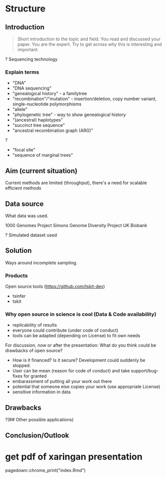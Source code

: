 # Structure
## Introduction
>Short introduction to the topic and field. You read and discussed your paper. You are the expert. Try to get across why this is interesting and important.

? Sequencing technology

### Explain terms
- "DNA"
- "DNA sequencing"
- "genealogical history" - a familytree
- "recombination"/"mutation" - insertion/deletion, copy number variant, single-nucleotide polymorphisms
- "allele"
- "phylogenetic tree" - way to show genealogical history
- "(ancestral) haplotypes"
- "succinct tree sequence"
- "ancestral recombination graph (ARG)"

?
- "focal site"
- "sequence of marginal trees"

## Aim (current situation)
Current methods are limited (throughput), there's a need for scalable efficient methods

## Data source
What data was used.

1000 Genomes Project
Simons Genome Diversity Project
UK Biobank

? Simulated dataset used

## Solution
Ways around incomplete sampling.

### Products
Open source tools (https://github.com/tskit-dev)
- tsinfer
- tskit

### Why open source in science is cool (Data & Code availability)
- replicability of results
- everyone could contribute (under code of conduct)
- tools can be adapted (depending on License) to fit own needs

For discussion, now or after the presentation: What do you think could be drawbacks of open source?
- How is it financed? Is it secure? Development could suddenly be stopped.
- User can be mean (reason for code of conduct) and take support/bug-fixes for granted
- embarassment of putting all your work out there
- potential that someone else copies your work (use appropriate License)
- sensitive information in data

## Drawbacks

?(## Other possible applications)

## Conclusion/Outlook


# get pdf of xaringan presentation
pagedown::chrome_print("index.Rmd")
